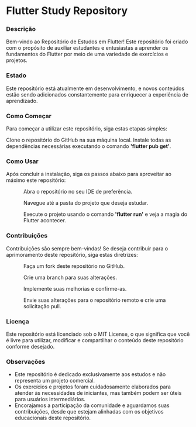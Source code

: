 <h1>Flutter Study Repository</h1>
<h3>Descrição</h3>
Bem-vindo ao Repositório de Estudos em Flutter! Este repositório foi criado com o propósito de auxiliar estudantes e entusiastas a aprender os fundamentos do Flutter por meio de uma variedade de exercícios e projetos.

<h3>Estado</h3>
Este repositório está atualmente em desenvolvimento, e novos conteúdos estão sendo adicionados constantemente para enriquecer a experiência de aprendizado.

<h3>Como Começar</h3>
Para começar a utilizar este repositório, siga estas etapas simples:

Clone o repositório do GitHub na sua máquina local.
Instale todas as dependências necessárias executando o comando <b>'flutter pub get'</b>.

<h3>Como Usar</h3>
Após concluir a instalação, siga os passos abaixo para aproveitar ao máximo este repositório:
<ul>
<ol>Abra o repositório no seu IDE de preferência.
</ol>
<ol>Navegue até a pasta do projeto que deseja estudar.
</ol>
<ol>Execute o projeto usando o comando <b>'flutter run'</b> e veja a magia do Flutter acontecer.
</ol>
</ul>

<h3>Contribuições</h3>
Contribuições são sempre bem-vindas! Se deseja contribuir para o aprimoramento deste repositório, siga estas diretrizes:

<ul>
<ol>Faça um fork deste repositório no GitHub.
</ol>
<ol>Crie uma branch para suas alterações.
</ol>
<ol>Implemente suas melhorias e confirme-as.
</ol>
<ol>Envie suas alterações para o repositório remoto e crie uma solicitação pull.
</ol>
</ul>

<h3>Licença</h3>
Este repositório está licenciado sob o MIT License, o que significa que você é livre para utilizar, modificar e compartilhar o conteúdo deste repositório conforme desejado.

<h3>Observações</h3>
<ul>
<li>Este repositório é dedicado exclusivamente aos estudos e não representa um projeto comercial.
</li>
<li>Os exercícios e projetos foram cuidadosamente elaborados para atender às necessidades de iniciantes, mas também podem ser úteis para usuários intermediários.
</li>
<li>Encorajamos a participação da comunidade e aguardamos suas contribuições, desde que estejam alinhadas com os objetivos educacionais deste repositório.
</li>
</ul>